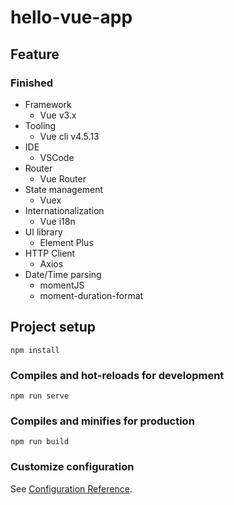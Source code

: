# hello-vue-app

## Feature
### Finished
* Framework
   * Vue v3.x
* Tooling
   * Vue cli v4.5.13
* IDE
   * VSCode
* Router
   * Vue Router
* State management
   * Vuex
* Internationalization
   * Vue i18n
* UI library
   * Element Plus
* HTTP Client
   * Axios
* Date/Time parsing
   * momentJS
   * moment-duration-format

## Project setup
```
npm install
```

### Compiles and hot-reloads for development
```
npm run serve
```

### Compiles and minifies for production
```
npm run build
```

### Customize configuration
See [Configuration Reference](https://cli.vuejs.org/config/).
